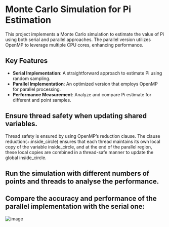 # Monte Carlo Simulation for Pi Estimation

This project implements a Monte Carlo simulation to estimate the value of Pi using both serial and parallel approaches. The parallel version utilizes OpenMP to leverage multiple CPU cores, enhancing performance.

## Key Features

- **Serial Implementation**: A straightforward approach to estimate Pi using random sampling.
- **Parallel Implementation**: An optimized version that employs OpenMP for parallel processing.
- **Performance Measurement**: Analyze and compare Pi estimate for different and point samples.

## Ensure thread safety when updating shared variables.
Thread safety is ensured by using OpenMP’s reduction clause. The clause reduction(+:inside_circle) ensures that each thread maintains its own local copy of the variable inside_circle, and at the end of the parallel region, these local copies are combined in a thread-safe manner to update the global inside_circle.

## Run the simulation with different numbers of points and threads to analyse the performance.
## Compare the accuracy and performance of the parallel implementation with the serial one:

![image](https://github.com/user-attachments/assets/9a1275d4-c451-4e44-916a-123ef851d85e)

